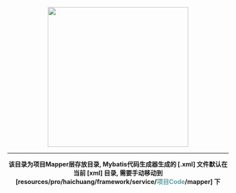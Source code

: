 <p style="text-align: center">
    <a href="https://www.cdhaichuang.com" target="_blank">
        <img width="320" src="https://dev.haichuang.pro/java/haichuangframework/devdoc/logo_info.png" alt="">
    </a>
</p>

<hr/>
<p style="text-align: center">
    <b>该目录为项目Mapper层存放目录, Mybatis代码生成器生成的 [.xml] 文件默认在当前 [xml] 目录, 需要手动移动到 [resources/pro/haichuang/framework/service/<span style="color: cadetblue">项目Code</span>/mapper] 下</b>
</p>
